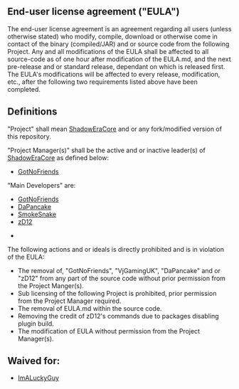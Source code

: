 End-user license agreement ("EULA")
--
The end-user license agreement is an agreement regarding all users (unless otherwise stated) who modify, compile, download or otherwise come in contact of the binary (compiled/JAR) and or source code from the following Project.  Any and all modifications of the EULA shall be affected to all source-code as of one hour after modification of the EULA.md, and the next pre-release and or standard release, dependant on which is released first.  The EULA's modifications will be affected to every release, modification, etc., after the following two requirements listed above have been completed. 

Definitions 
-- 
"Project" shall mean [ShadowEraCore](https://github.com/GotNoFriends/ShadowEraCore) and or any fork/modified version of this repository.

"Project Manager(s)" shall be the active and or inactive leader(s) of [ShadowEraCore](https://github.com/GotNoFriends/ShadowEraCore) as defined below:
* [GotNoFriends](https://github.com/GotNoFriends)

"Main Developers" are:
* [GotNoFriends](https://github.com/GotNoFriends)
* [DaPancake](https://github.com/DaPancake)
* [SmokeSnake](https://github.com/SmokeSnake) 
* [zD12](https://github.com/zD12)

-
The following actions and or ideals is directly prohibited and is in violation of the EULA:

* The removal of, "GotNoFriends", "VjGamingUK", "DaPancake" and or "zD12" from any part of the source code without prior permission from the Project Manger(s).
* Sub licensing of the following Project is prohibited, prior permission from the Project Manager required.
* The removal of EULA.md within the source code.
* Removing the credit of zD12's commands due to packages disabling plugin build.
* The modification of EULA without permission from the Project Manager(s).

Waived for:
--
* [ImALuckyGuy](https://github.com/ImALuckyGuy)
